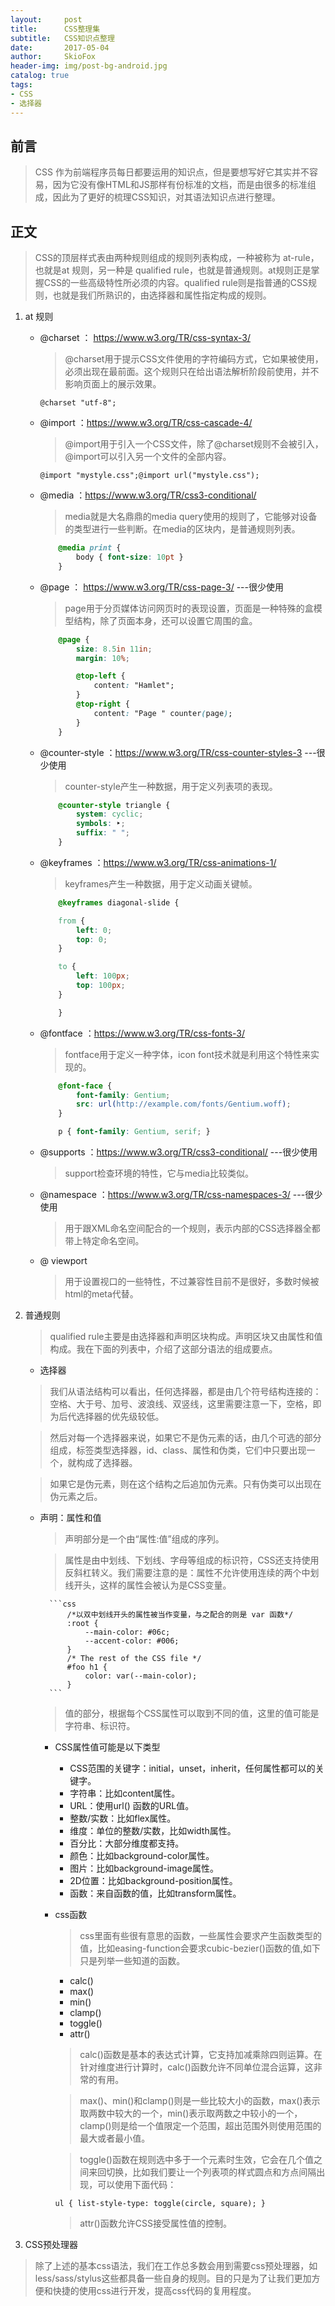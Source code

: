 ```yaml
---
layout:     post
title:      CSS整理集
subtitle:   CSS知识点整理
date:       2017-05-04
author:     SkioFox
header-img: img/post-bg-android.jpg
catalog: true
tags:
- CSS
- 选择器
---
```


## 前言

> CSS 作为前端程序员每日都要运用的知识点，但是要想写好它其实并不容易，因为它没有像HTML和JS那样有份标准的文档，而是由很多的标准组成，因此为了更好的梳理CSS知识，对其语法知识点进行整理。

## 正文

> CSS的顶层样式表由两种规则组成的规则列表构成，一种被称为 at-rule，也就是at 规则，另一种是 qualified rule，也就是普通规则。at规则正是掌握CSS的一些高级特性所必须的内容。qualified rule则是指普通的CSS规则，也就是我们所熟识的，由选择器和属性指定构成的规则。

1. at 规则

    - @charset ： https://www.w3.org/TR/css-syntax-3/
        > @charset用于提示CSS文件使用的字符编码方式，它如果被使用，必须出现在最前面。这个规则只在给出语法解析阶段前使用，并不影响页面上的展示效果。
        
        `@charset "utf-8";`

    - @import ：https://www.w3.org/TR/css-cascade-4/
        > @import用于引入一个CSS文件，除了@charset规则不会被引入，@import可以引入另一个文件的全部内容。

        `@import "mystyle.css";@import url("mystyle.css");`

    - @media ：https://www.w3.org/TR/css3-conditional/
        >media就是大名鼎鼎的media query使用的规则了，它能够对设备的类型进行一些判断。在media的区块内，是普通规则列表。

        ```css
            @media print {
                body { font-size: 10pt }
            }
        ```
    - @page ： https://www.w3.org/TR/css-page-3/  ---很少使用
        >page用于分页媒体访问网页时的表现设置，页面是一种特殊的盒模型结构，除了页面本身，还可以设置它周围的盒。

        ```css
            @page {
                size: 8.5in 11in;
                margin: 10%;

                @top-left {
                    content: "Hamlet";
                }
                @top-right {
                    content: "Page " counter(page);
                }
            }
        ```
    - @counter-style ：https://www.w3.org/TR/css-counter-styles-3 ---很少使用
        > counter-style产生一种数据，用于定义列表项的表现。

        ```css
            @counter-style triangle {
                system: cyclic;
                symbols: ‣;
                suffix: " ";
            }
        ```
    - @keyframes ：https://www.w3.org/TR/css-animations-1/
        >keyframes产生一种数据，用于定义动画关键帧。

        ```css
            @keyframes diagonal-slide {

            from {
                left: 0;
                top: 0;
            }

            to {
                left: 100px;
                top: 100px;
            }

            }
        ```
    - @fontface ：https://www.w3.org/TR/css-fonts-3/
        > fontface用于定义一种字体，icon font技术就是利用这个特性来实现的。

        ```css
            @font-face {
                font-family: Gentium;
                src: url(http://example.com/fonts/Gentium.woff);
            }

            p { font-family: Gentium, serif; }
        ```
    - @supports ：https://www.w3.org/TR/css3-conditional/ ---很少使用
        > support检查环境的特性，它与media比较类似。

    - @namespace ：https://www.w3.org/TR/css-namespaces-3/ ---很少使用
        > 用于跟XML命名空间配合的一个规则，表示内部的CSS选择器全都带上特定命名空间。

    - @ viewport
        > 用于设置视口的一些特性，不过兼容性目前不是很好，多数时候被html的meta代替。

2. 普通规则
    > qualified rule主要是由选择器和声明区块构成。声明区块又由属性和值构成。我在下面的列表中，介绍了这部分语法的组成要点。

    - 选择器

    > 我们从语法结构可以看出，任何选择器，都是由几个符号结构连接的：空格、大于号、加号、波浪线、双竖线，这里需要注意一下，空格，即为后代选择器的优先级较低。

    > 然后对每一个选择器来说，如果它不是伪元素的话，由几个可选的部分组成，标签类型选择器，id、class、属性和伪类，它们中只要出现一个，就构成了选择器。

    > 如果它是伪元素，则在这个结构之后追加伪元素。只有伪类可以出现在伪元素之后。

    - 声明：属性和值

        > 声明部分是一个由“属性:值”组成的序列。
        
        > 属性是由中划线、下划线、字母等组成的标识符，CSS还支持使用反斜杠转义。我们需要注意的是：属性不允许使用连续的两个中划线开头，这样的属性会被认为是CSS变量。

            ```css
                /*以双中划线开头的属性被当作变量，与之配合的则是 var 函数*/
                :root {
                    --main-color: #06c;
                    --accent-color: #006;
                }
                /* The rest of the CSS file */
                #foo h1 {
                    color: var(--main-color);
                }
            ```

        > 值的部分，根据每个CSS属性可以取到不同的值，这里的值可能是字符串、标识符。

        - CSS属性值可能是以下类型

            - CSS范围的关键字：initial，unset，inherit，任何属性都可以的关键字。
            - 字符串：比如content属性。
            - URL：使用url() 函数的URL值。
            - 整数/实数：比如flex属性。
            - 维度：单位的整数/实数，比如width属性。
            - 百分比：大部分维度都支持。
            - 颜色：比如background-color属性。
            - 图片：比如background-image属性。
            - 2D位置：比如background-position属性。
            - 函数：来自函数的值，比如transform属性。

        - css函数
            > css里面有些很有意思的函数，一些属性会要求产生函数类型的值，比如easing-function会要求cubic-bezier()函数的值,如下只是列举一些知道的函数。

            - calc()
            - max()
            - min()
            - clamp()
            - toggle()
            - attr()

            > calc()函数是基本的表达式计算，它支持加减乘除四则运算。在针对维度进行计算时，calc()函数允许不同单位混合运算，这非常的有用。

            > max()、min()和clamp()则是一些比较大小的函数，max()表示取两数中较大的一个，min()表示取两数之中较小的一个，clamp()则是给一个值限定一个范围，超出范围外则使用范围的最大或者最小值。

            > toggle()函数在规则选中多于一个元素时生效，它会在几个值之间来回切换，比如我们要让一个列表项的样式圆点和方点间隔出现，可以使用下面代码：

            `ul { list-style-type: toggle(circle, square); }`

            > attr()函数允许CSS接受属性值的控制。


3. CSS预处理器

> 除了上述的基本css语法，我们在工作总多数会用到需要css预处理器，如less/sass/stylus这些都具备一些自身的规则。目的只是为了让我们更加方便和快捷的使用css进行开发，提高css代码的复用程度。
